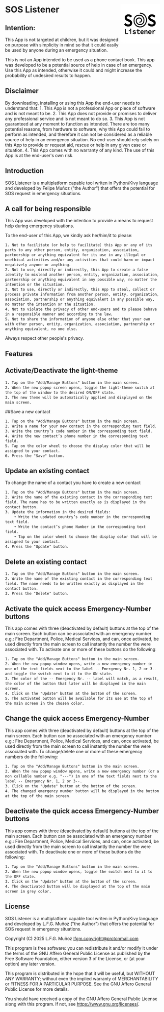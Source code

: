 
# SOS Listener <img align="right" src="src/logo.png" height="128" width="128" alt="SOS Listener Logo"/>

## Intention:

This App is not targeted at children, but it was designed on purpose with simplicity in mind so that it could easily be used by anyone during an emergency situation.

This is not an App intended to be used as a phone contact book. This app was developed to be a potential source of help in case of an emergency. Use this App as intended, otherwise it could and might increase the probability of undesired results to happen.

## Disclaimer

By downloading, installing or using this App the end-user needs to understand that:
    1. This App is not a professional App or piece of software and is not meant to be.
    2. This App does not provide or promises to deliver any professional service and is not meant to do so.
    3. This App is not guaranteed at any moment to function as intended. There are too many potential reasons, from hardware to software, why this App could fail to perform as intended, and therefore it can not be considered as a reliable source of help in an emergency situation. No end-user should rely solely on this App to provide or request aid, rescue or help in any given case or situation.
    4. This App comes with no warranty of any kind. The use of this App is at the end-user's own risk.

## Introduction

SOS Listener is a multiplatform capable tool writen in Python/Kivy language and developed by Felipe Muñoz ("the Author") that offers the potential for SOS request in emergency situations.

## A call for being responsible

This App was developed with the intention to provide a means to request help during emergency situations.

To the end-user of this App, we kindly ask her/him/it to please:

    1. Not to facilitate (or help to facilitate) this App or any of its parts to any other person, entity, organization, association, partnership or anything equivalent for its use in any illegal or unethical activities and/or any activities that could harm or impact negatively anyone or anything.
    2. Not to use, directly or indirectly, this App to create a false identity to mislead another person, entity, organization, association, partnership or anything equivalent in any possible way, no matter the intention or the situation.
    3. Not to use, directly or indirectly, this App to steal, collect or process private information from another person, entity, organization, association, partnership or anything equivalent in any possible way, no matter the intention or the situation.
    4. Not to violate the privacy of other end-users and to please behave in a responsible manner and according to the law.
    5. Not to share the information of anyone else other that your own with other person, entity, organization, association, partnership or anything equivalent, no one else.

Always respect other people's privacy.

## Features

## Activate/Deactivate the light-theme

    1. Tap on the "Add/Manage Buttons" button in the main screen.
    2. When the new popup screen opens, toggle the light-theme switch at the top of the window to the desired ON/OFF state.
    3. The new theme will be automatically applied and displayed on the main screen.

##Save a new contact

    1. Tap on the "Add/Manage Buttons" button in the main screen.
    2. Write a name for your new contact in the corresponding text field.
    3. Write the country’s code number in the corresponding text field.
    4. Write the new contact’s phone number in the corresponding text field.
    5. Tap on the color wheel to choose the display color that will be assigned to your contact.
    6. Press the "Save" button.

## Update an existing contact

To change the name of a contact you have to create a new contact

    1. Tap on the "Add/Manage Buttons" button in the main screen.
    2. Write the name of the existing contact in the corresponding text field. The name has to be written exactly as is displayed in the contact button.
    3. Update the information in the desired fields:
        • Write the updated country’s code number in the corresponding text field.
        • Write the contact’s phone Number in the corresponding text field.
        • Tap on the color wheel to choose the display color that will be assigned to your contact.
    4. Press the "Update" button.

## Delete an existing contact

    1. Tap on the "Add/Manage Buttons" button in the main screen.
    2. Write the name of the existing contact in the corresponding text field. The name needs to be written exactly as displayed in the contact button.
    3. Press the "Delete" button.

## Activate the quick access Emergency-Number buttons

This app comes with three (deactivated by default) buttons at the top of the main screen. Each button can be associated with an emergency number e.g.: Fire Department, Police, Medical Services, and can, once activated, be used directly from the main screen to call instantly the number the were associated with. To activate one or more of these buttons do the following:

    1. Tap on the "Add/Manage Buttons" button in the main screen.
    2. When the new popup window opens, write a new emergency number in one of the text fields next to the label -- Emergency Nr. 1, 2 or 3-- and toggle the switch next to it to the ON state.
    3. The color of the -- Emergency Nr. -- label will match, as a result, the color of the button that later will be displayed in the main screen.
    4. Click on the "Update" button at the bottom of the screen.
    5. The activated button will be available for its use at the top of the main screen in the chosen color.

## Change the quick access Emergency-Number

This app comes with three (deactivated by default) buttons at the top of the main screen. Each button can be associated with an emergency number e.g.: Fire Department, Police, Medical Services, and can, once activated, be used directly from the main screen to call instantly the number the were associated with. To change/delete one or more of these emergency numbers do the following:

    1. Tap on the "Add/Manage Buttons" button in the main screen.
    2. When the new popup window opens, write a new emergency number (or a non callable number e.g. "---") in one of the text fields next to the label -- Emergency Nr. 1, 2 or 3--.
    3. Click on the "Update" button at the bottom of the screen.
    4. The changed emergency number button will be displayed in the button at the top of the main screen.

## Deactivate the quick access Emergency-Number buttons

This app comes with three (deactivated by default) buttons at the top of the main screen. Each button can be associated with an emergency number e.g.: Fire Department, Police, Medical Services, and can, once activated, be used directly from the main screen to call instantly the number the were associated with. To deactivate one or more of these buttons do the following:

    1. Tap on the "Add/Manage Buttons" button in the main screen.
    2. When the new popup window opens, toggle the switch next to it to the OFF state.
    3. Click on the "Update" button at the bottom of the screen.
    4. The deactivated button will be displayed at the top of the main screen in grey color.

## License

SOS Listener is a multiplatform capable tool writen in Python/Kivy
language and developed by L.F.G. Muñoz ("the Author") that offers
the potential for SOS request in emergency situations.

Copyright  (C)  2025  L.F.G. Muñoz  lfgm.copyright@protonmail.com

This program is free software: you can redistribute it and/or modify
it under the terms of the GNU Affero General Public License as published by
the Free Software Foundation, either version 3 of the License, or
(at your option) any later version.

This program is distributed in the hope that it will be useful,
but WITHOUT ANY WARRANTY; without even the implied warranty of
MERCHANTABILITY or FITNESS FOR A PARTICULAR PURPOSE.  See the
GNU Affero General Public License for more details.

You should have received a copy of the GNU Affero General Public License
along with this program.  If not, see <https://www.gnu.org/licenses/>.
